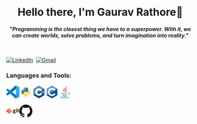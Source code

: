 <p>
  <h1 align="center"><b>Hello there, I'm Gaurav Rathore👋</b></h1>
</p>

<p>
  <h4 align="center"><b><i>"Programming is the closest thing we have to a superpower. With it, we can create worlds, solve problems, and turn imagination into reality."</i></b></h4>
</p>

<br>


<a href="[https://www.linkedin.com/in/gauravrathore720/](https://www.linkedin.com/in/gauravrathore720/)"><img src="https://img.shields.io/badge/linkedin-%230077B5.svg?&style=for-the-badge&logo=linkedin&logoColor=white" alt="LinkedIn" /></a>&nbsp;
<a href="mailto:rathorgaurav275@gmail.com.com?subject=Hello%20Gaurav"><img src="https://img.shields.io/badge/gmail-%23D14836.svg?&style=for-the-badge&logo=gmail&logoColor=white" alt="Gmail"/></a>&nbsp;

### Languages and Tools:

<img align="left" alt="Visual Studio Code" width="35px" src="https://raw.githubusercontent.com/github/explore/80688e429a7d4ef2fca1e82350fe8e3517d3494d/topics/visual-studio-code/visual-studio-code.png" />
<img align="left" alt="Python" width="35px" src="https://raw.githubusercontent.com/github/explore/80688e429a7d4ef2fca1e82350fe8e3517d3494d/topics/python/python.png" />
<img align="left" alt="C++" width="35px" src="https://raw.githubusercontent.com/github/explore/80688e429a7d4ef2fca1e82350fe8e3517d3494d/topics/cpp/cpp.png" />
<img align="left" alt="C" width="35px" src="https://raw.githubusercontent.com/devicons/devicon/master/icons/c/c-original.svg" />
<img align="left" alt="Java" width="35px" src="https://raw.githubusercontent.com/devicons/devicon/master/icons/java/java-original.svg" />

<br>
<br>
<br>

<img align="left" alt="Git" width="35px" src="https://raw.githubusercontent.com/github/explore/80688e429a7d4ef2fca1e82350fe8e3517d3494d/topics/git/git.png" />
<img align="left" alt="GitHub" width="35px" src="https://raw.githubusercontent.com/github/explore/78df643247d429f6cc873026c0622819ad797942/topics/github/github.png" />

<br>
<br>
<br>
